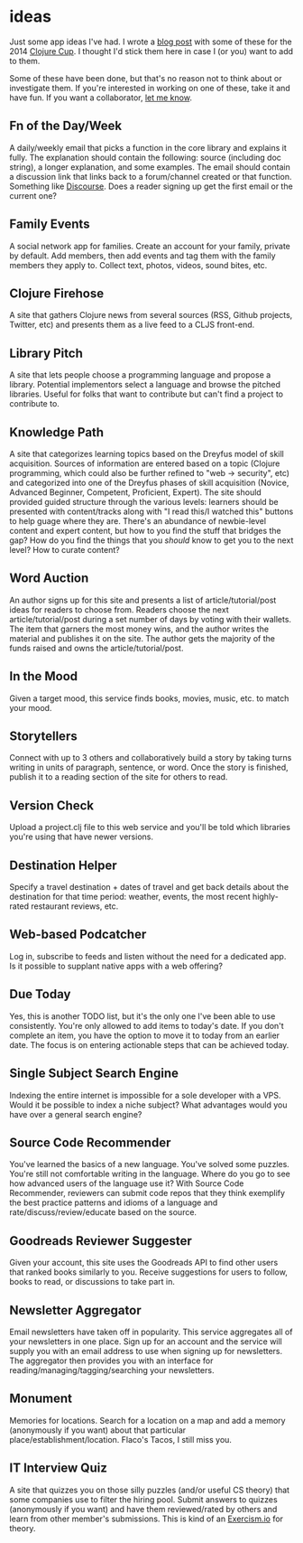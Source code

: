 ideas
=====

Just some app ideas I've had.  I wrote a [blog post](http://inchingforward.blogspot.com/2014/08/2014-clojure-cup-ideas.html) with some of these for the 2014 [Clojure Cup](http://clojurecup.com/).  I thought I'd stick them here in case I (or you) want to add to them.

Some of these have been done, but that's no reason not to think about or investigate them.  If you're interested in working on one of these, take it and have fun.  If you want a collaborator, [let me know](http://mikejanger.net).

## Fn of the Day/Week
A daily/weekly email that picks a function in the core library and explains it fully.  The explanation should contain the following:  source (including doc string), a longer explanation, and some examples.  The email should contain a discussion link that links back to a forum/channel created or that function.  Something like [Discourse](http://www.discourse.org/).  Does a reader signing up get the first email or the current one?

## Family Events
A social network app for families. Create an account for your family, private by default.  Add members, then add events and tag them with the family members they apply to.  Collect text, photos, videos, sound bites, etc.

## Clojure Firehose
A site that gathers Clojure news from several sources (RSS, Github projects, Twitter, etc) and presents them as a live feed to a CLJS front-end. 

## Library Pitch
A site that lets people choose a programming language and propose a library.  Potential implementors select a language and browse the pitched libraries.  Useful for folks that want to contribute but can't find a project to contribute to.

## Knowledge Path
A site that categorizes learning topics based on the Dreyfus model of skill acquisition.  Sources of information are entered based on a topic (Clojure programming, which could also be further refined to "web -> security", etc) and categorized into one of the Dreyfus phases of skill acquisition (Novice, Advanced Beginner, Competent, Proficient, Expert).  The site should provided guided structure through the various levels:  learners should be presented with content/tracks along with "I read this/I watched this" buttons to help guage where they are.  There's an abundance of newbie-level content and expert content, but how to you find the stuff that bridges the gap?  How do you find the things that you *should* know to get you to the next level?  How to curate content?

## Word Auction 
An author signs up for this site and presents a list of article/tutorial/post ideas for readers to choose from.  Readers choose the next article/tutorial/post during a set number of days by voting with their wallets.  The item that garners the most money wins, and the author writes the material and publishes it on the site. The author gets the majority of the funds raised and owns the article/tutorial/post. 

## In the Mood
Given a target mood, this service finds books, movies, music, etc. to match your mood.

## Storytellers
Connect with up to 3 others and collaboratively build a story by taking turns writing in units of paragraph, sentence, or word.  Once the story is finished, publish it to a reading section of the site for others to read. 

## Version Check
Upload a project.clj file to this web service and you'll be told which libraries you're using that have newer versions.

## Destination Helper
Specify a travel destination + dates of travel and get back details about the destination for that time period:  weather, events, the most recent highly-rated restaurant reviews, etc.

## Web-based Podcatcher
Log in, subscribe to feeds and listen without the need for a dedicated app.   Is it possible to supplant native apps with a web offering?

## Due Today
Yes, this is another TODO list, but it's the only one I've been able to use consistently.  You're only allowed to add items to today's date.  If you don't complete an item, you have the option to move it to today from an earlier date.  The focus is on entering actionable steps that can be achieved today.

## Single Subject Search Engine
Indexing the entire internet is impossible for a sole developer with a VPS.  Would it be possible to index a niche subject?  What advantages would you have over a general search engine?

## Source Code Recommender
You've learned the basics of a new language.  You've solved some puzzles.  You're still not comfortable writing in the language.  Where do you go to see how advanced users of the language use it?  With Source Code Recommender, reviewers can submit code repos that they think exemplify the best practice patterns and idioms of a language and rate/discuss/review/educate based on the source.

## Goodreads Reviewer Suggester
Given your account, this site uses the Goodreads API to find other users that ranked books similarly to you.   Receive suggestions for users to follow, books to read, or discussions to take part in.

## Newsletter Aggregator
Email newsletters have taken off in popularity.  This service aggregates all of your newsletters in one place.  Sign up for an account and the service will supply you with an email address to use when signing up for newsletters.  The aggregator then provides you with an interface for reading/managing/tagging/searching your newsletters.

## Monument
Memories for locations.  Search for a location on a map and add a memory (anonymously if you want) about that particular place/establishment/location.  Flaco's Tacos, I still miss you.

## IT Interview Quiz
A site that quizzes you on those silly puzzles (and/or useful CS theory) that some companies use to filter the hiring pool.  Submit answers to quizzes (anonymously if you want) and have them reviewed/rated by others and learn from other member's submissions.  This is kind of an [Exercism.io](http://exercism.io) for theory.
